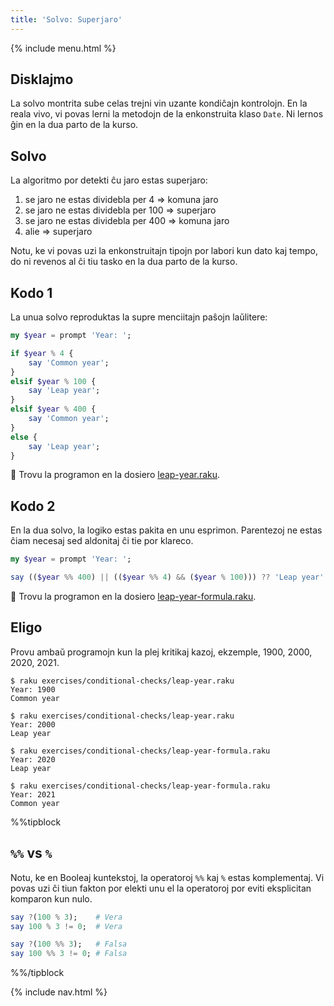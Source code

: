 ```yaml
---
title: 'Solvo: Superjaro'
---
```


{% include menu.html %}

## Disklajmo

La solvo montrita sube celas trejni vin uzante kondiĉajn kontrolojn. En la reala vivo, vi povas lerni la metodojn de la enkonstruita klaso `Date`. Ni lernos ĝin en la dua parto de la kurso.

## Solvo

La algoritmo por detekti ĉu jaro estas superjaro:

1. se jaro ne estas dividebla per 4 => komuna jaro
1. se jaro ne estas dividebla per 100 => superjaro
1. se jaro ne estas dividebla per 400 => komuna jaro
1. alie => superjaro

Notu, ke vi povas uzi la enkonstruitajn tipojn por labori kun dato kaj tempo, do ni revenos al ĉi tiu tasko en la dua parto de la kurso.

## Kodo 1

La unua solvo reproduktas la supre menciitajn paŝojn laŭlitere:

```raku
my $year = prompt 'Year: ';

if $year % 4 {
    say 'Common year';
}
elsif $year % 100 {
    say 'Leap year';
}
elsif $year % 400 {
    say 'Common year';
}
else {
    say 'Leap year';
}
```

🦋 Trovu la programon en la dosiero [leap-year.raku](https://github.com/ash/raku-course/blob/master/exercises/conditional-checks/leap-year.raku).

## Kodo 2

En la dua solvo, la logiko estas pakita en unu esprimon. Parentezoj ne estas ĉiam necesaj sed aldonitaj ĉi tie por klareco.

```raku
my $year = prompt 'Year: ';

say (($year %% 400) || (($year %% 4) && ($year % 100))) ?? 'Leap year' !! 'Common year';
```

🦋 Trovu la programon en la dosiero [leap-year-formula.raku](https://github.com/ash/raku-course/blob/master/exercises/conditional-checks/leap-year-formula.raku).

## Eligo

Provu ambaŭ programojn kun la plej kritikaj kazoj, ekzemple, 1900, 2000, 2020, 2021.

```console
$ raku exercises/conditional-checks/leap-year.raku
Year: 1900
Common year

$ raku exercises/conditional-checks/leap-year.raku
Year: 2000
Leap year
```

```console
$ raku exercises/conditional-checks/leap-year-formula.raku
Year: 2020
Leap year

$ raku exercises/conditional-checks/leap-year-formula.raku
Year: 2021
Common year
```

%%tipblock
## `%%` vs `%`

Notu, ke en Booleaj kuntekstoj, la operatoroj `%%` kaj `%` estas komplementaj. Vi povas uzi ĉi tiun fakton por elekti unu el la operatoroj por eviti eksplicitan komparon kun nulo.

```raku
say ?(100 % 3);    # Vera
say 100 % 3 != 0;  # Vera

say ?(100 %% 3);   # Falsa
say 100 %% 3 != 0; # Falsa
```
%%/tipblock

{% include nav.html %}